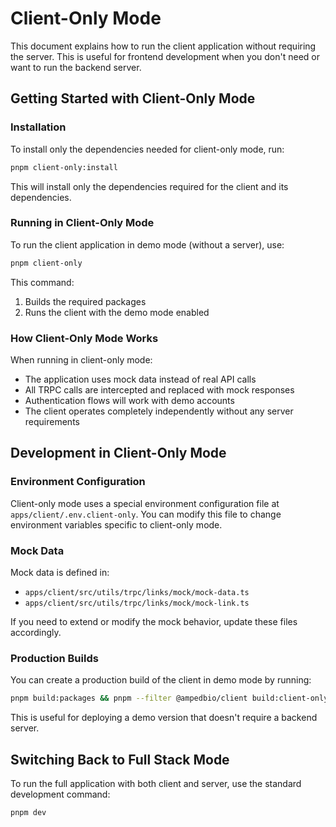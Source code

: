 # Client-Only Mode

This document explains how to run the client application without requiring the server. This is useful for frontend development when you don't need or want to run the backend server.

## Getting Started with Client-Only Mode

### Installation

To install only the dependencies needed for client-only mode, run:

```bash
pnpm client-only:install
```

This will install only the dependencies required for the client and its dependencies.

### Running in Client-Only Mode

To run the client application in demo mode (without a server), use:

```bash
pnpm client-only
```

This command:

1. Builds the required packages
2. Runs the client with the demo mode enabled

### How Client-Only Mode Works

When running in client-only mode:

- The application uses mock data instead of real API calls
- All TRPC calls are intercepted and replaced with mock responses
- Authentication flows will work with demo accounts
- The client operates completely independently without any server requirements

## Development in Client-Only Mode

### Environment Configuration

Client-only mode uses a special environment configuration file at `apps/client/.env.client-only`. You can modify this file to change environment variables specific to client-only mode.

### Mock Data

Mock data is defined in:

- `apps/client/src/utils/trpc/links/mock/mock-data.ts`
- `apps/client/src/utils/trpc/links/mock/mock-link.ts`

If you need to extend or modify the mock behavior, update these files accordingly.

### Production Builds

You can create a production build of the client in demo mode by running:

```bash
pnpm build:packages && pnpm --filter @ampedbio/client build:client-only
```

This is useful for deploying a demo version that doesn't require a backend server.

## Switching Back to Full Stack Mode

To run the full application with both client and server, use the standard development command:

```bash
pnpm dev
```
